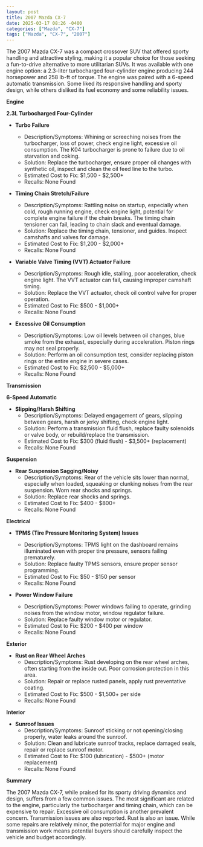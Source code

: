 ```yaml
---
layout: post
title: 2007 Mazda CX-7
date: 2025-03-17 08:26 -0400
categories: ["Mazda", "CX-7"]
tags: ["Mazda", "CX-7", "2007"]
---
```

The 2007 Mazda CX-7 was a compact crossover SUV that offered sporty handling and attractive styling, making it a popular choice for those seeking a fun-to-drive alternative to more utilitarian SUVs. It was available with one engine option: a 2.3-liter turbocharged four-cylinder engine producing 244 horsepower and 258 lb-ft of torque. The engine was paired with a 6-speed automatic transmission. Some liked its responsive handling and sporty design, while others disliked its fuel economy and some reliability issues.

**Engine**

**2.3L Turbocharged Four-Cylinder**

*   **Turbo Failure**
    *   Description/Symptoms: Whining or screeching noises from the turbocharger, loss of power, check engine light, excessive oil consumption. The K04 turbocharger is prone to failure due to oil starvation and coking.
    *   Solution: Replace the turbocharger, ensure proper oil changes with synthetic oil, inspect and clean the oil feed line to the turbo.
    *   Estimated Cost to Fix: $1,500 - $2,500+
    *   Recalls: None Found

*   **Timing Chain Stretch/Failure**
    *   Description/Symptoms: Rattling noise on startup, especially when cold, rough running engine, check engine light, potential for complete engine failure if the chain breaks. The timing chain tensioner can fail, leading to chain slack and eventual damage.
    *   Solution: Replace the timing chain, tensioner, and guides. Inspect camshafts and valves for damage.
    *   Estimated Cost to Fix: $1,200 - $2,000+
    *   Recalls: None Found

*   **Variable Valve Timing (VVT) Actuator Failure**
    *   Description/Symptoms: Rough idle, stalling, poor acceleration, check engine light. The VVT actuator can fail, causing improper camshaft timing.
    *   Solution: Replace the VVT actuator, check oil control valve for proper operation.
    *   Estimated Cost to Fix: $500 - $1,000+
    *   Recalls: None Found

*   **Excessive Oil Consumption**
    *   Description/Symptoms: Low oil levels between oil changes, blue smoke from the exhaust, especially during acceleration. Piston rings may not seal properly.
    *   Solution: Perform an oil consumption test, consider replacing piston rings or the entire engine in severe cases.
    *   Estimated Cost to Fix: $2,500 - $5,000+
    *   Recalls: None Found

**Transmission**

**6-Speed Automatic**

*   **Slipping/Harsh Shifting**
    *   Description/Symptoms: Delayed engagement of gears, slipping between gears, harsh or jerky shifting, check engine light.
    *   Solution: Perform a transmission fluid flush, replace faulty solenoids or valve body, or rebuild/replace the transmission.
    *   Estimated Cost to Fix: $300 (fluid flush) - $3,500+ (replacement)
    *   Recalls: None Found

**Suspension**

*   **Rear Suspension Sagging/Noisy**
    *   Description/Symptoms: Rear of the vehicle sits lower than normal, especially when loaded, squeaking or clunking noises from the rear suspension. Worn rear shocks and springs.
    *   Solution: Replace rear shocks and springs.
    *   Estimated Cost to Fix: $400 - $800+
    *   Recalls: None Found

**Electrical**

*   **TPMS (Tire Pressure Monitoring System) Issues**
    *   Description/Symptoms: TPMS light on the dashboard remains illuminated even with proper tire pressure, sensors failing prematurely.
    *   Solution: Replace faulty TPMS sensors, ensure proper sensor programming.
    *   Estimated Cost to Fix: $50 - $150 per sensor
    *   Recalls: None Found

*   **Power Window Failure**
    *   Description/Symptoms: Power windows failing to operate, grinding noises from the window motor, window regulator failure.
    *   Solution: Replace faulty window motor or regulator.
    *   Estimated Cost to Fix: $200 - $400 per window
    *   Recalls: None Found

**Exterior**

*   **Rust on Rear Wheel Arches**
    *   Description/Symptoms: Rust developing on the rear wheel arches, often starting from the inside out. Poor corrosion protection in this area.
    *   Solution: Repair or replace rusted panels, apply rust preventative coating.
    *   Estimated Cost to Fix: $500 - $1,500+ per side
    *   Recalls: None Found

**Interior**

*   **Sunroof Issues**
    *   Description/Symptoms: Sunroof sticking or not opening/closing properly, water leaks around the sunroof.
    *   Solution: Clean and lubricate sunroof tracks, replace damaged seals, repair or replace sunroof motor.
    *   Estimated Cost to Fix: $100 (lubrication) - $500+ (motor replacement)
    *   Recalls: None Found

**Summary**

The 2007 Mazda CX-7, while praised for its sporty driving dynamics and design, suffers from a few common issues. The most significant are related to the engine, particularly the turbocharger and timing chain, which can be expensive to repair. Excessive oil consumption is another prevalent concern. Transmission issues are also reported. Rust is also an issue. While some repairs are relatively minor, the potential for major engine and transmission work means potential buyers should carefully inspect the vehicle and budget accordingly.


